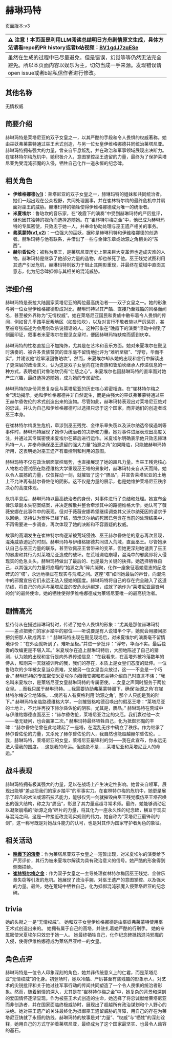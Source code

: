 # 赫琳玛特
页面版本:v3
 

| :warning: 注意！本页面是利用LLM阅读总结明日方舟剧情原文生成，具体方法请看repo的PR history或者b站视频：[BV1gdJ7zqESe](https://www.bilibili.com/video/BV1gdJ7zqESe/)         |
|:----------------------------|
| 虽然在生成的过程中已尽量避免，但是错误，幻觉等等仍然无法完全避免。所以本页面内容以娱乐为主，切勿当成一手来源。发现错误请open issue或者b站私信作者进行修改。|



## 其他名称
无情权威
## 简要介绍
赫琳玛特是莱塔尼亚的双子女皇之一，以其严酷的手段和令人畏惧的权威著称。她由巫妖弗莱蒙特通过巫王术式创造，与另一位女皇伊维格娜德共同统治莱塔尼亚。赫琳玛特拥有强大的力量，曾亲自平息叛乱，并在政治和军事领域展现出决断力。在崔林特尔梅危机中，她积极介入，意图掌控巫王遗留的力量，最终为了保护莱塔尼亚免受混沌邪魔的入侵，牺牲自己化作一道永恒的纪念碑。
## 相关角色
-   **伊维格娜德([v1](../chars/extended_char_yi_wei_ge_na_de.md))**：莱塔尼亚的双子女皇之一，赫琳玛特的姐妹和共同统治者。她们一起出现在公众视野，共同处理国事，并在崔林特尔梅的最终危机中并肩面对巫王的威胁。赫琳玛特的牺牲使得伊维格娜德成为唯一的统治者。
-   **米夏埃尔**：鲁珀坎的音乐家，在“晚霞下的演奏”中受到赫琳玛特的严厉批评，但也因其独特的视角而选择追随她。在“崔林特尔梅之金”中，他已成为赫琳玛特的专属密使，只效忠于她一人，并奉命协助处理与巫王遗产相关的事务。
-   **弗莱蒙特([v1](../chars/extended_char_fu_lai_meng_te.md),[v2](extended_char_fu_lai_meng_te.md))**：一位强大的巫妖，据称是赫琳玛特和伊维格娜德的创造者。赫琳玛特与他有联系，并借出了一些与金律乐章或始源之角相关的“东西”。
-   **赫尔昏佐伦**：被称为巫王，是莱塔尼亚历史上带来巨大变革但也造成灾难的人物。赫琳玛特是继承了他部分力量的造物，却也杀死了他。巫王残党试图利用其遗产引发危机，赫琳玛特则致力于阻止其阴影重现，并最终在荒域中直面其意志，化为纪念碑抵御与其相关的混沌威胁。
## 详细介绍
赫琳玛特是泰拉大陆国家莱塔尼亚的两位最高统治者——双子女皇之一。她的形象与另一位女皇伊维格娜德形成对比，赫琳玛特以其严酷、直接乃至残酷的风格而闻名，甚至被外界称为“无情权威”。她在莱塔尼亚国民和贵族中散布着令人畏惧的传闻，例如曾几乎踏平反叛地区（如鲁珀坎），以及对言行不敬者施以严厉惩罚，甚至被夸张描述为会用剑砍杀说错话的人。这种形象在“晚霞下的演奏”活动中得到了侧面印证，叙事者米夏埃尔在觐见女皇时，便因赫琳玛特缺席而感到庆幸。

赫琳玛特的性格直接且不加掩饰，尤其是在艺术和音乐方面。她对米夏埃尔在觐见时演奏的、被许多贵族赞赏的音乐毫不留情地批评为“难听至极”、“浮夸，华而不实”，并建议他“趁早滚回鲁珀坎”。然而，米夏埃尔却从她的出现和言行中解读出了更深层的政治含义，认为这是双子女皇向在场贵族和鲁珀坎继承人传递信息的一种方式，表明她们对鲁珀坎仍有“仁慈之心”。米夏埃尔也因赫琳玛特的直率而对她产生兴趣，最终选择追随她，成为她的专属密使。

赫琳玛特的身份背景复杂且与莱塔尼亚的历史核心紧密相连。在“崔林特尔梅之金”活动揭示，她和伊维格娜德并非自然诞生，而是由强大的巫妖弗莱蒙特通过巫王赫尔昏佐伦的术式创造出来的造物。尽管如此，赫琳玛特表现出对莱塔尼亚绝对的忠诚，并认为自己和伊维格娜德可以选择只忠于这个国家，而非她们的创造者或巫王本身。

在崔林特尔梅发生危机，牵涉到巫王残党、金律乐章失窃以及沃尔纳选帝侯遇刺等事件时，赫琳玛特展现了她作为统治者的决断和力量。她对事件进展表现出高度关注，并通过其专属密使米夏埃尔在幕后进行运作。米夏埃尔明确表示他只效忠赫琳玛特一人，并奉命确保巫王遗留的强大力量“始源之角”如果降临，只能被赫琳玛特所用，这表明她对巫王遗产有着控制和利用的意图。

赫琳玛特不仅在政治层面掌控局势，也直接展现了她的超凡力量。当巫王残党核心人物格哈德试图在路德维格大学重现巫王塔的景象时，赫琳玛特亲自从天而降。她以令人震撼的力量，仅仅挥动一剑，就摧毁了这个“赝品”，并宣告莱塔尼亚的土地上不允许再有赫尔昏佐伦的阴影。这不仅是力量的展示，也是她维护莱塔尼亚秩序决心的高度体现。

危机平息后，赫琳玛特以最高统治者的身份，对事件进行了总结和处理。她宣布金律乐章副本失窃案结案，并决定解散并整合牵涉其中的路德维格大学。她认可了薇薇安娜在此事件中的表现，但对于薇薇安娜希望继续调查其父沃尔纳死因的请求予以回绝，坚持认为案件已经了结，暗示沃尔纳的死因已包含在当前的处理结果中，不再需要进一步调查，再次体现了她的决断和不容置疑的权威。

故事的高潮发生在崔林特尔梅逐渐被荒域侵蚀、巫王赫尔昏佐伦的意志再次显现，混沌威胁迫近的时刻。赫琳玛特与伊维格娜德共同进入荒域，直面巫王。尽管她承认自己与巫王力量的联系，甚至钦佩巫王曾带来的变革，但她更深刻地谴责了巫王的暴虐和其行为对莱塔尼亚造成的破坏。在荒域濒临崩塌，混沌中的邪魔即将入侵现实的危急关头，赫琳玛特做出了最后的、也是最为关键的抉择。她选择牺牲自己，以其强大的力量将崩塌的“始源之角”碎片凝聚，化作一座象征着她意志的纪念碑式的“塔”，永远地横亘在现实与荒域之间。这座“塔”如同她最后的声音，向混沌中的邪魔宣告它们永远无法入侵她的国度。赫琳玛特将自己的存在完全融入了这道防线，将自己的命运与莱塔尼亚的安危永远绑定，成就了她作为“莱塔尼亚最锋利的剑”的最终使命。她的牺牲使得伊维格娜德成为莱塔尼亚唯一的最高统治者。
## 剧情高光
接待侍从在描述赫琳玛特时，传递了她令人畏惧的形象：“尤其是那位赫琳玛特——差点把我们的家乡踏平的那位——听说要是有人说错半个字，她就会用腰间那把剑把那人砍成两半！”
赫琳玛特出现在觐见现场后，对米夏埃尔的演奏毫不留情地评价：“在外面就听到了。难听至极。”并进一步批评：“浮夸，华而不实。最后独奏的改编更是不堪入耳。”
米夏埃尔在追上赫琳玛特后，大胆地陈述了自己的猜测，认为她的出现和言行是向外界传递信息：“在我看来，在高塔外被冷落数年的侍从，和刚来一天就被训斥的我，我们的存在，本质上是女皇们态度的延伸。一位鲁珀坎的少年被女皇当众责难，又被另一位女皇当众放过，这——不会是一个巧合。”
赫琳玛特的专属密使米夏埃尔向薇薇安娜和布兰特介绍自己时直言不讳：“我名叫米夏埃尔，是莱塔尼亚女皇赫琳玛特的专属密使。...女皇之声同时服务于两位女皇。...而我只属于赫琳玛特。...我需要协助弗莱蒙特阁下，确保‘始源之角’在崔林特尔梅安全地降临。...倘若有人有资格利用‘始源之角’，那个人只能是我的陛下。”
赫琳玛特亲临路德维格大学，一剑摧毁格哈德召唤出的假巫王塔：“莱塔尼亚的土地上，不允许再投下赫尔昏佐伦的阴影。尤其是，赝品。”
赫琳玛特在荒域中与伊维格娜德直面巫王：“赫尔昏佐伦，莱塔尼亚注定的灾厄。我们赢过他一次——毫无疑问，也会赢第二次。”
赫琳玛特最终牺牲自己，化为抵御邪魔的丰碑：“赫尔昏佐伦曾在此地建起了一座塔，在混乱无序中确立了秩序。作为继承了赫尔昏佐伦的力量，又杀死了赫尔昏佐伦的人，我自然也能超越赫尔昏佐伦。...我，赫琳玛特，莱塔尼亚的女皇，莱塔尼亚最锋利的剑——我在此宣布，你永远无法入侵我的国度。...这是我的命运。但这绝不是......莱塔尼亚和莱塔尼亚人的命运。”
## 战斗表现
赫琳玛特拥有极其强大的力量，足以在战场上产生决定性影响。她曾亲自领军，展现出能够“差点把我们的家乡踏平”的军事实力。在崔林特尔梅的危机中，她更是展示了超凡的术法或源石技艺能力，能够仅凭一剑就摧毁由巫王残党模仿巫王塔召唤出的强大结构，称之为“赝品”，彰显了其力量远超寻常术师。最终，她能够调动足以凝聚崩塌的“始源之角”碎片的力量，将其化为一座永久性的纪念碑，横亘于现实与混沌之间，这是一种接近改变现实规则的伟力。她自称为“莱塔尼亚最锋利的剑”，这一称号既是对她战斗能力的认可，也是对其作为国家守护者角色的象征。
## 相关活动
-   **[晚霞下的演奏](../stories/story_baslin_set_1.md)**：作为莱塔尼亚双子女皇之一短暂出现，对米夏埃尔的演奏给予严厉评价，其行为被米夏埃尔解读为具有政治意义的信号。她严酷的形象得到侧面描绘。
-   **[崔林特尔梅之金](../stories/act29side.md)**：作为双子女皇之一主导处理崔林特尔梅因巫王残党、金律乐章失窃等引发的危机。她展现了政治手腕、对巫王遗产的意图掌控、以及强大的力量。最终，她在荒域中牺牲自己，化为抵御混沌邪魔入侵莱塔尼亚的纪念碑。
## trivia
她的头衔之一是“无情权威”。
她和双子女皇伊维格娜德是由巫妖弗莱蒙特使用巫王术式创造出来的。
她拥有属于自己的高塔，并驻扎着她严酷的行刑手。
她的专属密使米夏埃尔只效忠于她一人。
她最终牺牲自己，化作纪念碑抵挡混沌邪魔的入侵，使得伊维格娜德成为莱塔尼亚唯一的女皇。
## 角色点评
赫琳玛特是一位令人印象深刻的角色，她并非传统意义上的仁君，而是莱塔尼亚“无情权威”的化身。初登场时，她以冷酷、严厉甚至有些残酷的形象示人，对艺术的尖锐批评和关于她过往军事行动的传闻共同塑造了一个令人畏惧的统治者形象。然而，随着剧情的深入，尤其是在“崔林特尔梅之金”中，她复杂的背景和深刻的爱国情怀逐渐显现。作为被巫王术式创造的生命，她选择了将忠诚献给莱塔尼亚而非创造者，并在国家面临终极威胁时，展现出了超越所有政治谋划和个人野心的决绝。她对巫王遗产的关注最终化为抵御巫王遗留威胁的屏障，用自己的存在为莱塔尼亚铸就了永恒的防线。赫琳玛特的故事是对“力量”、“权威”与“牺牲”的深刻诠释，她用自己的方式守护着莱塔尼亚，最终成为了这个国家最坚实、也最令人动容的基石。